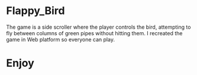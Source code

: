 # Flappy_Bird
The game is a side scroller where the player controls the bird, attempting to fly between columns of green pipes without hitting them.
I recreated the game in Web platform so everyone can play.

# Enjoy
